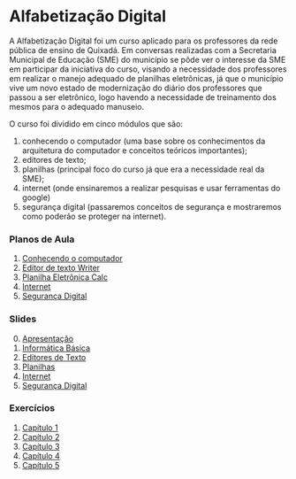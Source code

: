 # Alfabetização Digital


A Alfabetização Digital foi um curso aplicado para os professores da rede pública de ensino de Quixadá. Em conversas realizadas com a Secretaria Municipal de Educação (SME) do município se pôde ver o interesse da SME em participar da iniciativa do curso, visando a necessidade dos professores em realizar o manejo adequado de planilhas eletrônicas, já que o município vive um novo estado de modernização do diário dos professores que passou a ser  eletrônico, logo havendo a necessidade de treinamento dos mesmos para o adequado manuseio.

O curso foi dividido em cinco módulos que são: 

1. conhecendo o computador (uma base sobre os conhecimentos da arquitetura do computador e conceitos teóricos importantes); 
2. editores de texto; 
3. planilhas (principal foco do curso já que era a necessidade real da SME); 
4.  internet (onde ensinaremos a realizar pesquisas e usar ferramentas do google) 
5. segurança digital (passaremos conceitos de segurança e mostraremos como poderão se proteger na internet). 
 

### Planos de Aula

1. [Conhecendo o computador](https://github.com/petufc/Alfabetiza-oDigital/blob/main/Planos%20de%20Aula/Planodeaulacap1.pdf)
2. [Editor de texto Writer](https://github.com/petufc/Alfabetiza-oDigital/blob/main/Planos%20de%20Aula/Planodeaulacap2.pdf)
3. [Planilha Eletrônica Calc](https://github.com/petufc/Alfabetiza-oDigital/blob/main/Planos%20de%20Aula/Planodeaulacap3.pdf)
4. [Internet](https://github.com/petufc/Alfabetiza-oDigital/blob/main/Planos%20de%20Aula/Planodeaulacap4.pdf)
5. [Segurança Digital](https://github.com/petufc/Alfabetiza-oDigital/blob/main/Planos%20de%20Aula/Planodeaulacap5.pdf)



### Slides

0. [Apresentação](https://github.com/petufc/Alfabetiza-oDigital/tree/main/Slides/00)
1. [Informática Básica](https://github.com/petufc/Alfabetiza-oDigital/tree/main/Slides/01)
2. [Editores de Texto](https://github.com/petufc/Alfabetiza-oDigital/tree/main/Slides/02)
3. [Planilhas](https://github.com/petufc/Alfabetiza-oDigital/tree/main/Slides/03)
4. [Internet](https://github.com/petufc/Alfabetiza-oDigital/tree/main/Slides/04)
5. [Segurança Digital](https://github.com/petufc/Alfabetiza-oDigital/tree/main/Slides/05)

### Exercícios

1. [Capítulo 1](https://github.com/petufc/Alfabetiza-oDigital/blob/main/Exerc%C3%ADcios/Exerc%C3%ADcio%20Cap%201.pdf)
2. [Capítulo 2](https://github.com/petufc/Alfabetiza-oDigital/blob/main/Exerc%C3%ADcios/Exerc%C3%ADcio%20cap%202.pdf)
3. [Capítulo 3](https://github.com/petufc/Alfabetiza-oDigital/blob/main/Exerc%C3%ADcios/Exerc%C3%ADcio%20cap%203.pdf)
4. [Capítulo 4](https://github.com/petufc/Alfabetiza-oDigital/blob/main/Exerc%C3%ADcios/Exerc%C3%ADcio%20cap%204.pdf)
5. [Capítulo 5](https://github.com/petufc/Alfabetiza-oDigital/blob/main/Exerc%C3%ADcios/Exerc%C3%ADcio%20cap%205.pdf)
